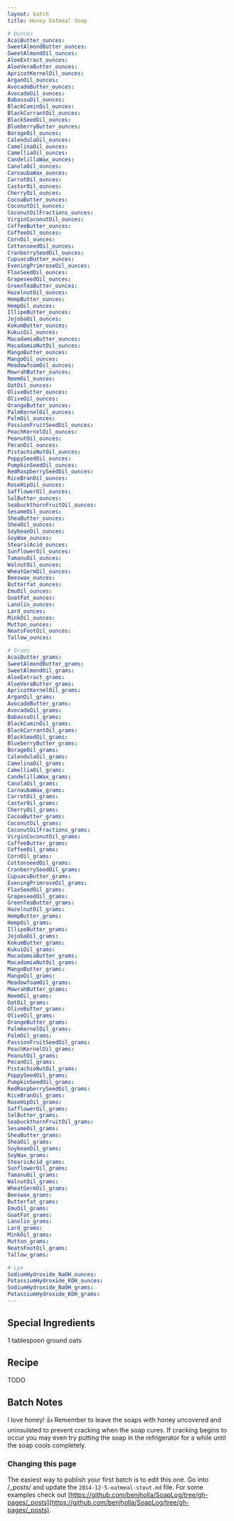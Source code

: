 ```yaml
---
layout: batch
title: Honey Oatmeal Soap

# Ounces
AcaiButter_ounces: 
SweetAlmondButter_ounces: 
SweetAlmondOil_ounces: 
AloeExtract_ounces: 
AloeVeraButter_ounces: 
ApricotKernelOil_ounces: 
ArganOil_ounces: 
AvocadoButter_ounces: 
AvocadoOil_ounces: 
BabassuOil_ounces: 
BlackCuminOil_ounces: 
BlackCurrantOil_ounces: 
BlackSeedOil_ounces: 
BlueberryButter_ounces: 
BorageOil_ounces: 
CalendulaOil_ounces: 
CamelinaOil_ounces: 
CamelliaOil_ounces: 
CandelillaWax_ounces: 
CanolaOil_ounces: 
CarnaubaWax_ounces: 
CarrotOil_ounces: 
CastorOil_ounces: 
CherryOil_ounces: 
CocoaButter_ounces: 
CoconutOil_ounces: 
CoconutOilFractions_ounces: 
VirginCoconutOil_ounces: 
CoffeeButter_ounces: 
CoffeeOil_ounces: 
CornOil_ounces: 
CottonseedOil_ounces: 
CranberrySeedOil_ounces: 
CupuacuButter_ounces: 
EveningPrimroseOil_ounces: 
FlaxSeedOil_ounces: 
GrapeseedOil_ounces: 
GreenTeaButter_ounces: 
HazelnutOil_ounces: 
HempButter_ounces: 
HempOil_ounces: 
IllipeButter_ounces: 
JojobaOil_ounces: 
KokumButter_ounces: 
KukuiOil_ounces: 
MacadamiaButter_ounces: 
MacadamiaNutOil_ounces: 
MangoButter_ounces: 
MangoOil_ounces: 
MeadowfoamOil_ounces: 
MowrahButter_ounces: 
NeemOil_ounces: 
OatOil_ounces: 
OliveButter_ounces: 
OliveOil_ounces: 
OrangeButter_ounces: 
PalmKernelOil_ounces: 
PalmOil_ounces: 
PassionFruitSeedOil_ounces: 
PeachKernelOil_ounces: 
PeanutOil_ounces: 
PecanOil_ounces: 
PistachioNutOil_ounces: 
PoppySeedOil_ounces: 
PumpkinSeedOil_ounces: 
RedRaspberrySeedOil_ounces: 
RiceBranOil_ounces: 
RoseHipOil_ounces: 
SafflowerOil_ounces: 
SalButter_ounces: 
SeabuckthornFruitOil_ounces: 
SesameOil_ounces: 
SheaButter_ounces: 
SheaOil_ounces: 
SoybeanOil_ounces: 
SoyWax_ounces: 
StearicAcid_ounces: 
SunflowerOil_ounces: 
TamanuOil_ounces: 
WalnutOil_ounces: 
WheatGermOil_ounces: 
Beeswax_ounces: 
Butterfat_ounces: 
EmuOil_ounces: 
GoatFat_ounces: 
Lanolin_ounces: 
Lard_ounces: 
MinkOil_ounces: 
Mutton_ounces: 
NeatsFootOil_ounces: 
Tallow_ounces: 

# Grams
AcaiButter_grams: 
SweetAlmondButter_grams: 
SweetAlmondOil_grams: 
AloeExtract_grams: 
AloeVeraButter_grams: 
ApricotKernelOil_grams: 
ArganOil_grams: 
AvocadoButter_grams: 
AvocadoOil_grams: 
BabassuOil_grams: 
BlackCuminOil_grams: 
BlackCurrantOil_grams: 
BlackSeedOil_grams: 
BlueberryButter_grams: 
BorageOil_grams: 
CalendulaOil_grams: 
CamelinaOil_grams: 
CamelliaOil_grams: 
CandelillaWax_grams: 
CanolaOil_grams: 
CarnaubaWax_grams: 
CarrotOil_grams: 
CastorOil_grams: 
CherryOil_grams: 
CocoaButter_grams: 
CoconutOil_grams: 
CoconutOilFractions_grams: 
VirginCoconutOil_grams: 
CoffeeButter_grams: 
CoffeeOil_grams: 
CornOil_grams: 
CottonseedOil_grams: 
CranberrySeedOil_grams: 
CupuacuButter_grams: 
EveningPrimroseOil_grams: 
FlaxSeedOil_grams: 
GrapeseedOil_grams: 
GreenTeaButter_grams: 
HazelnutOil_grams: 
HempButter_grams: 
HempOil_grams: 
IllipeButter_grams: 
JojobaOil_grams: 
KokumButter_grams: 
KukuiOil_grams: 
MacadamiaButter_grams: 
MacadamiaNutOil_grams: 
MangoButter_grams: 
MangoOil_grams: 
MeadowfoamOil_grams: 
MowrahButter_grams: 
NeemOil_grams: 
OatOil_grams: 
OliveButter_grams: 
OliveOil_grams: 
OrangeButter_grams: 
PalmKernelOil_grams: 
PalmOil_grams: 
PassionFruitSeedOil_grams: 
PeachKernelOil_grams: 
PeanutOil_grams: 
PecanOil_grams: 
PistachioNutOil_grams: 
PoppySeedOil_grams: 
PumpkinSeedOil_grams: 
RedRaspberrySeedOil_grams: 
RiceBranOil_grams: 
RoseHipOil_grams: 
SafflowerOil_grams: 
SalButter_grams: 
SeabuckthornFruitOil_grams: 
SesameOil_grams: 
SheaButter_grams: 
SheaOil_grams: 
SoybeanOil_grams: 
SoyWax_grams: 
StearicAcid_grams: 
SunflowerOil_grams: 
TamanuOil_grams: 
WalnutOil_grams: 
WheatGermOil_grams: 
Beeswax_grams: 
Butterfat_grams: 
EmuOil_grams: 
GoatFat_grams: 
Lanolin_grams: 
Lard_grams: 
MinkOil_grams: 
Mutton_grams: 
NeatsFootOil_grams: 
Tallow_grams: 

# Lye
SodiumHydroxide_NaOH_ounces: 
PotassiumHydroxide_KOH_ounces: 
SodiumHydroxide_NaOH_grams: 
PotassiumHydroxide_KOH_grams: 
---
```


## Special Ingredients
1 tablespoon ground oats

## Recipe
TODO

## Batch Notes
I love honey! :thumbsup: Remember to leave the soaps with honey uncovered and uninsulated to prevent cracking when the soap cures.  If cracking begins to occur you may even try putting the soap in the refrigerator for a while until the soap cools completely.

### Changing this page
The easiest way to publish your first batch is to edit this one. Go into /_posts/ and update the `2014-12-5-oatmeal-stout.md` file.  For some examples check out [https://github.com/benjholla/SoapLog/tree/gh-pages/_posts](https://github.com/benjholla/SoapLog/tree/gh-pages/_posts).
